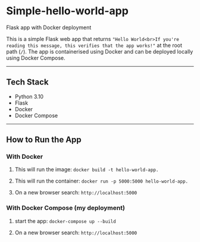 # Simple-hello-world-app
Flask app with Docker deployment

This is a simple Flask web app that returns `"Hello World<br>If you're reading this message, this verifies that the app works!"` at the root path (`/`). The app is containerised using Docker and can be deployed locally using Docker Compose.

---

## Tech Stack

- Python 3.10
- Flask
- Docker
- Docker Compose

---

## How to Run the App

### With Docker

1. This will run the image:
`docker build -t hello-world-app.`


2. This will run the container:
`docker run -p 5000:5000 hello-world-app.`

3. On a new browser search: 
`http://localhost:5000`

### With Docker Compose (my deployment)
1. start the app:
`docker-compose up --build`

2. On a new browser search: 
`http://localhost:5000`
